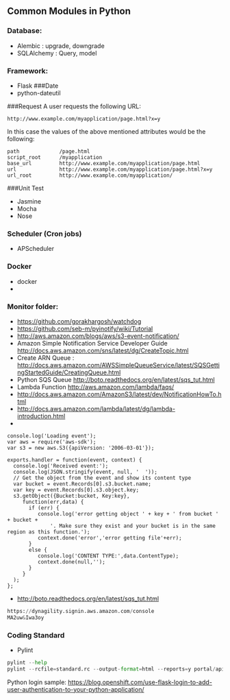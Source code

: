 ## Common Modules in Python 
### Database:
- Alembic : upgrade, downgrade
- SQLAlchemy : Query, model
###  Framework:
- Flask
###Date
- python-dateutil

###Request
A user requests the following URL:

    http://www.example.com/myapplication/page.html?x=y
In this case the values of the above mentioned attributes would be the following:

    path             /page.html
    script_root      /myapplication
    base_url         http://www.example.com/myapplication/page.html
    url              http://www.example.com/myapplication/page.html?x=y
    url_root         http://www.example.com/myapplication/

###Unit Test
- Jasmine
- Mocha
- Nose

### Scheduler (Cron jobs)
- APScheduler

### Docker
- docker
- 
### Monitor folder:
- https://github.com/gorakhargosh/watchdog
- https://github.com/seb-m/pyinotify/wiki/Tutorial
- http://aws.amazon.com/blogs/aws/s3-event-notification/
 - Amazon Simple Notification Service Developer Guide http://docs.aws.amazon.com/sns/latest/dg/CreateTopic.html 
 - Create ARN Queue : http://docs.aws.amazon.com/AWSSimpleQueueService/latest/SQSGettingStartedGuide/CreatingQueue.html
 - Python SQS Queue http://boto.readthedocs.org/en/latest/sqs_tut.html
 - Lambda Function http://aws.amazon.com/lambda/faqs/
 - http://docs.aws.amazon.com/AmazonS3/latest/dev/NotificationHowTo.html 
 - http://docs.aws.amazon.com/lambda/latest/dg/lambda-introduction.html
 - 
 ```
 console.log('Loading event');
var aws = require('aws-sdk');
var s3 = new aws.S3({apiVersion: '2006-03-01'});

exports.handler = function(event, context) {
   console.log('Received event:');
   console.log(JSON.stringify(event, null, '  '));
   // Get the object from the event and show its content type
   var bucket = event.Records[0].s3.bucket.name;
   var key = event.Records[0].s3.object.key;
   s3.getObject({Bucket:bucket, Key:key},
      function(err,data) {
        if (err) {
           console.log('error getting object ' + key + ' from bucket ' + bucket + 
               '. Make sure they exist and your bucket is in the same region as this function.');
           context.done('error','error getting file'+err);
        }
        else {
           console.log('CONTENT TYPE:',data.ContentType);
           context.done(null,'');
        }
      }
   );
};

 ```
 
- http://boto.readthedocs.org/en/latest/sqs_tut.html
 

 ```python
 https://dynagility.signin.aws.amazon.com/console
MA2uw&Iwa3oy 
 ```

### Coding Standard
- Pylint
 
 ```python
 pylint --help
 pylint --rcfile=standard.rc --output-format=html --reports=y portal/apis > pylintResult.html
 ```

Python login sample: https://blog.openshift.com/use-flask-login-to-add-user-authentication-to-your-python-application/
